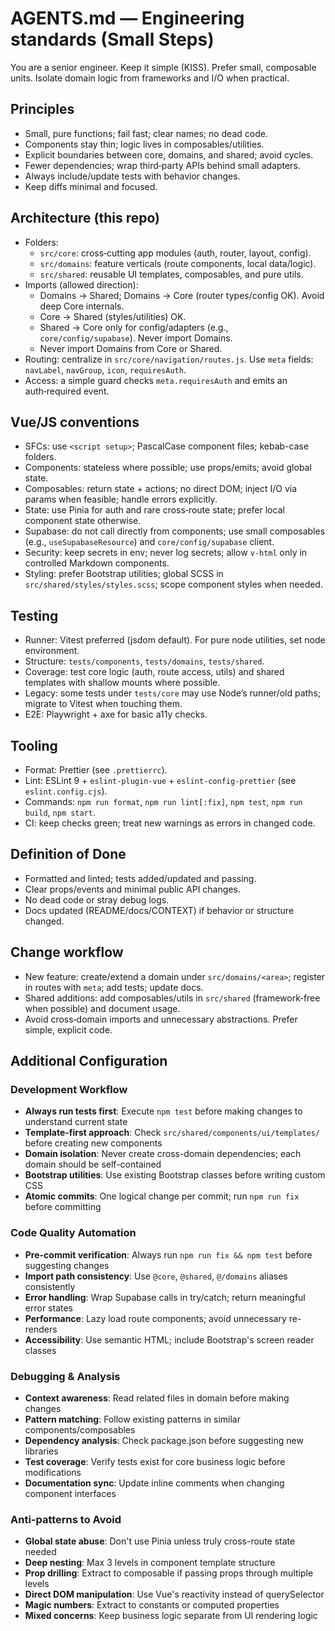 # AGENTS.md — Engineering standards (Small Steps)

You are a senior engineer. Keep it simple (KISS). Prefer small, composable units. Isolate domain logic from frameworks and I/O when practical.

## Principles
- Small, pure functions; fail fast; clear names; no dead code.
- Components stay thin; logic lives in composables/utilities.
- Explicit boundaries between core, domains, and shared; avoid cycles.
- Fewer dependencies; wrap third‑party APIs behind small adapters.
- Always include/update tests with behavior changes.
- Keep diffs minimal and focused.

## Architecture (this repo)
- Folders:
  - `src/core`: cross‑cutting app modules (auth, router, layout, config).
  - `src/domains`: feature verticals (route components, local data/logic).
  - `src/shared`: reusable UI templates, composables, and pure utils.
- Imports (allowed direction):
  - Domains → Shared; Domains → Core (router types/config OK). Avoid deep Core internals.
  - Core → Shared (styles/utilities) OK.
  - Shared → Core only for config/adapters (e.g., `core/config/supabase`). Never import Domains.
  - Never import Domains from Core or Shared.
- Routing: centralize in `src/core/navigation/routes.js`. Use `meta` fields: `navLabel`, `navGroup`, `icon`, `requiresAuth`.
- Access: a simple guard checks `meta.requiresAuth` and emits an auth‑required event.

## Vue/JS conventions
- SFCs: use `<script setup>`; PascalCase component files; kebab-case folders.
- Components: stateless where possible; use props/emits; avoid global state.
- Composables: return state + actions; no direct DOM; inject I/O via params when feasible; handle errors explicitly.
- State: use Pinia for auth and rare cross‑route state; prefer local component state otherwise.
- Supabase: do not call directly from components; use small composables (e.g., `useSupabaseResource`) and `core/config/supabase` client.
- Security: keep secrets in env; never log secrets; allow `v-html` only in controlled Markdown components.
- Styling: prefer Bootstrap utilities; global SCSS in `src/shared/styles/styles.scss`; scope component styles when needed.

## Testing
- Runner: Vitest preferred (jsdom default). For pure node utilities, set node environment.
- Structure: `tests/components`, `tests/domains`, `tests/shared`.
- Coverage: test core logic (auth, route access, utils) and shared templates with shallow mounts where possible.
- Legacy: some tests under `tests/core` may use Node’s runner/old paths; migrate to Vitest when touching them.
- E2E: Playwright + axe for basic a11y checks.

## Tooling
- Format: Prettier (see `.prettierrc`).
- Lint: ESLint 9 + `eslint-plugin-vue` + `eslint-config-prettier` (see `eslint.config.cjs`).
- Commands: `npm run format`, `npm run lint[:fix]`, `npm test`, `npm run build`, `npm start`.
- CI: keep checks green; treat new warnings as errors in changed code.

## Definition of Done
- Formatted and linted; tests added/updated and passing.
- Clear props/events and minimal public API changes.
- No dead code or stray debug logs.
- Docs updated (README/docs/CONTEXT) if behavior or structure changed.

## Change workflow
- New feature: create/extend a domain under `src/domains/<area>`; register in routes with `meta`; add tests; update docs.
- Shared additions: add composables/utils in `src/shared` (framework‑free when possible) and document usage.
- Avoid cross‑domain imports and unnecessary abstractions. Prefer simple, explicit code.

## Additional Configuration

### Development Workflow
- **Always run tests first**: Execute `npm test` before making changes to understand current state
- **Template-first approach**: Check `src/shared/components/ui/templates/` before creating new components
- **Domain isolation**: Never create cross-domain dependencies; each domain should be self-contained
- **Bootstrap utilities**: Use existing Bootstrap classes before writing custom CSS
- **Atomic commits**: One logical change per commit; run `npm run fix` before committing

### Code Quality Automation
- **Pre-commit verification**: Always run `npm run fix && npm test` before suggesting changes
- **Import path consistency**: Use `@core`, `@shared`, `@/domains` aliases consistently
- **Error handling**: Wrap Supabase calls in try/catch; return meaningful error states
- **Performance**: Lazy load route components; avoid unnecessary re-renders
- **Accessibility**: Use semantic HTML; include Bootstrap's screen reader classes

### Debugging & Analysis
- **Context awareness**: Read related files in domain before making changes
- **Pattern matching**: Follow existing patterns in similar components/composables
- **Dependency analysis**: Check package.json before suggesting new libraries
- **Test coverage**: Verify tests exist for core business logic before modifications
- **Documentation sync**: Update inline comments when changing component interfaces

### Anti-patterns to Avoid
- **Global state abuse**: Don't use Pinia unless truly cross-route state needed
- **Deep nesting**: Max 3 levels in component template structure
- **Prop drilling**: Extract to composable if passing props through multiple levels
- **Direct DOM manipulation**: Use Vue's reactivity instead of querySelector
- **Magic numbers**: Extract to constants or computed properties
- **Mixed concerns**: Keep business logic separate from UI rendering logic
